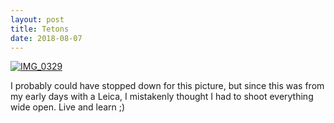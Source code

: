 ```yaml
---
layout: post
title: Tetons
date: 2018-08-07
---
```


<a data-flickr-embed="true"  href="https://www.flickr.com/photos/toniwonkanobi/25849437837/in/album-72157689210286610/" title="IMG_0329"><img src="https://farm5.staticflickr.com/4794/25849437837_482570f5c7_o.jpg" alt="IMG_0329"></a>

I probably could have stopped down for this picture, but since this was from my early days with a Leica, I mistakenly thought I had to shoot everything wide open. Live and learn ;)
